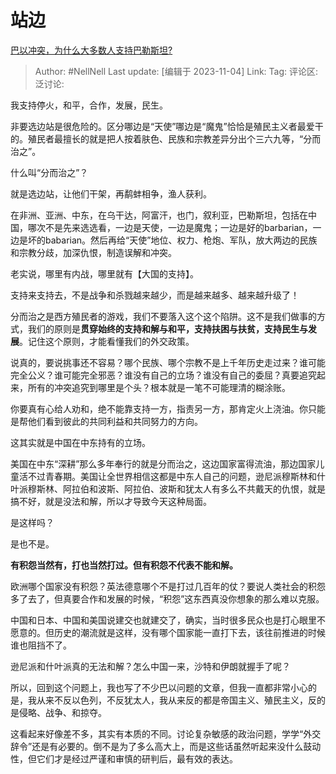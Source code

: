 # 站边
[巴以冲突，为什么大多数人支持巴勒斯坦?](https://www.zhihu.com/question/459470265/answer/3276047730)

> Author: #NellNell
> Last update: [编辑于 2023-11-04]
> Link:
> Tag:
> 评论区:
> 泛讨论:

我支持停火，和平，合作，发展，民生。

非要选边站是很危险的。区分哪边是“天使”哪边是“魔鬼”恰恰是殖民主义者最爱干的。殖民者最擅长的就是把人按着肤色、民族和宗教差异分出个三六九等，“分而治之”。

什么叫“分而治之”？

就是选边站，让他们干架，再鹬蚌相争，渔人获利。

在非洲、亚洲、中东，在乌干达，阿富汗，也门，叙利亚，巴勒斯坦，包括在中国，哪次不是先来选选看，一边是天使，一边是魔鬼；一边是好的barbarian，一边是坏的babarian。然后再给“天使”地位、权力、枪炮、军队，放大两边的民族和宗教分歧，加深仇恨，制造误解和冲突。

老实说，哪里有内战，哪里就有【大国的支持】。

支持来支持去，不是战争和杀戮越来越少，而是越来越多、越来越升级了！

分而治之是西方殖民者的游戏，我们不要落入这个这个陷阱。这不是我们做事的方式，我们的原则是**贯穿始终的支持和解与和平，支持扶困与扶贫，支持民生与发展**。记住这个原则，才能看懂我们的外交政策。

说真的，要说挑事还不容易？哪个民族、哪个宗教不是上千年历史走过来？谁可能完全公义？谁可能完全邪恶？谁没有自己的立场？谁没有自己的委屈？真要追究起来，所有的冲突追究到哪里是个头？根本就是一笔不可能理清的糊涂账。

你要真有心给人劝和，绝不能靠支持一方，指责另一方，那肯定火上浇油。你只能是帮他们看到彼此的共同利益和共同努力的方向。

这其实就是中国在中东持有的立场。

美国在中东“深耕”那么多年奉行的就是分而治之，这边国家富得流油，那边国家儿童活不过青春期。美国让全世界相信这都是中东人自己的问题，逊尼派穆斯林和什叶派穆斯林、阿拉伯和波斯、阿拉伯、波斯和犹太人有多么不共戴天的仇恨，就是搞不好，就是没法和解，所以才导致今天这种局面。

是这样吗？

是也不是。

**有积怨当然有，打也当然打过。但有积怨不代表不能和解。**

欧洲哪个国家没有积怨？英法德意哪个不是打过几百年的仗？要说人类社会的积怨多了去了，但真要合作和发展的时候，“积怨”这东西真没你想象的那么难以克服。

中国和日本、中国和美国说建交也就建交了，确实，当时很多民众也是打心眼里不愿意的。但历史的潮流就是这样，没有哪个国家能一直打下去，该往前推进的时候谁也阻挡不了。

逊尼派和什叶派真的无法和解？怎么中国一来，沙特和伊朗就握手了呢？

所以，回到这个问题上，我也写了不少巴以问题的文章，但我一直都非常小心的是，我从来不反以色列，不反犹太人，我从来反的都是帝国主义、殖民主义，反的是侵略、战争、和掠夺。

这看起来好像差不多，其实有本质的不同。讨论复杂敏感的政治问题，学学“外交辞令”还是有必要的。倒不是为了多么高大上，而是这些话虽然听起来没什么鼓动性，但它们才是经过严谨和审慎的研判后，最有效的表达。
